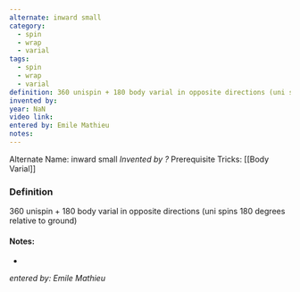 ```yaml
---
alternate: inward small
category:
  - spin
  - wrap
  - varial
tags:
  - spin
  - wrap
  - varial
definition: 360 unispin + 180 body varial in opposite directions (uni spins 180 degrees relative to ground)
invented by: 
year: NaN
video link: 
entered by: Emile Mathieu
notes: 
---
```

Alternate Name: inward small
*Invented by ?*
Prerequisite Tricks: [[Body Varial]]

### Definition
360 unispin + 180 body varial in opposite directions (uni spins 180 degrees relative to ground)


#### Notes:
- 
*entered by: Emile Mathieu*
